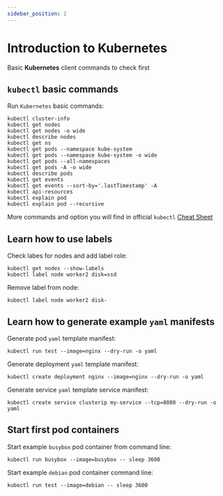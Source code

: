 ```yaml
---
sidebar_position: 2
---
```


# Introduction to Kubernetes

Basic **Kubernetes** client commands to check first

## `kubectl` basic commands

Run `Kubernetes` basic commands:

```shell
kubectl cluster-info
kubectl get nodes
kubectl get nodes -o wide
kubectl describe nodes
kubectl get ns
kubectl get pods --namespace kube-system
kubectl get pods --namespace kube-system -o wide
kubectl get pods --all-namespaces
kubectl get pods -A -o wide
kubectl describe pods
kubectl get events
kubectl get events --sort-by='.lastTimestamp' -A
kubectl api-resources
kubectl explain pod
kubectl explain pod --recursive
```

More commands and option you will find in official `kubectl` [Cheat Sheet](https://kubernetes.io/docs/reference/kubectl/cheatsheet/)

## Learn how to use labels

Check labes for nodes and add label role:

```shell
kubectl get nodes --show-labels
kubectl label node worker2 disk=ssd
```

Remove label from node:

```shell
kubectl label node worker2 disk-
```

## Learn how to generate example `yaml` manifests

Generate pod `yaml` template manifest:

```shell
kubectl run test --image=nginx --dry-run -o yaml
```

Generate deployment `yaml` template manifest:

```shell
kubectl create deployment nginx --image=nginx --dry-run -o yaml
```

Generate service `yaml` template service manifest:

```shell
kubectl create service clusterip my-service --tcp=8080 --dry-run -o yaml
```

## Start first pod containers

Start example `busybox` pod container from command line:

```shell
kubectl run busybox --image=busybox -- sleep 3600
```

Start example `debian` pod container command line:

```shell
kubectl run test --image=debian -- sleep 3600
```